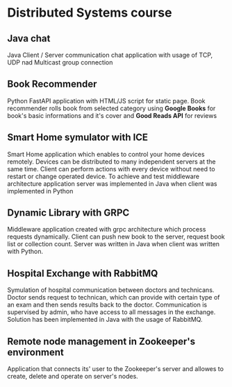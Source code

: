 # Distributed Systems course 

## Java chat 

Java Client / Server communication chat application with usage of TCP, UDP nad Multicast group connection

## Book Recommender

Python FastAPI application with HTML/JS script for static page. Book recommender rolls book from selected category using **Google Books** for book's basic informations and it's cover and **Good Reads API** for reviews 

## Smart Home symulator with ICE

Smart Home application which enables to control your home devices remotely. Devices can be distributed to many independent servers at the same time. Client can perform actions with every device without need to restart or change operated device. To achieve and test middleware architecture application server was implemented in Java when client was implemented in Python

## Dynamic Library with GRPC
Middleware application created with grpc architecture which process requests dynamically. Client can push new book to the server, request book list or collection count. Server was written in Java when client was written with Python.

## Hospital Exchange with RabbitMQ

Symulation of hospital communication between doctors and technicans. Doctor sends request to technican, which can provide with certain type of an exam and then sends results back to the doctor. Communication is supervised by admin, who have access to all messages in the exchange. Solution has been implemented in Java with the usage of RabbitMQ.

## Remote node management in Zookeeper's environment

Application that connects its' user to the Zookeeper's server and allowes to create, delete and operate on server's nodes.
